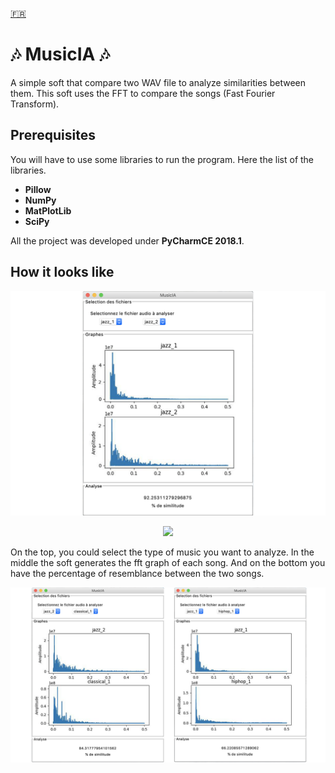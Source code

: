 [🇫🇷](/README-fr.md "French")

# 🎶 MusicIA 🎶

A simple soft that compare two WAV file to analyze similarities between them. This soft uses the FFT to compare the songs (Fast Fourier Transform).

## Prerequisites

You will have to use some libraries to run the program. Here the list of the libraries.
* **Pillow**
* **NumPy**
* **MatPlotLib**
* **SciPy**

All the project was developed under **PyCharmCE 2018.1**.

## How it looks like

![ScreenShot_Jazz](/img/screen_jazz.png?raw=true "Main Screen")
<center><img src="https://github.com/serresebastien/Music-IA/blob/master/img/screen_jazz.png?raw=true" width="900"></center>

On the top, you could select the type of music you want to analyze. In the middle the soft generates the fft graph of each song. And on the bottom you have the percentage of resemblance between the two songs.

![ScreenShots_MusicIA](/img/screens.png?raw=true "Screens")
